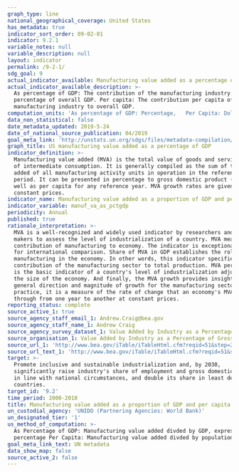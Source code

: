 ```yaml
---
graph_type: line
national_geographical_coverage: United States
has_metadata: true
indicator_sort_order: 09-02-01
indicator: 9.2.1
variable_notes: null
variable_description: null
layout: indicator
permalink: /9-2-1/
sdg_goal: 9
actual_indicator_available: Manufacturing value added as a percentage of GDP and per capita
actual_indicator_available_description: >-
  As percentage of GDP: The contribution of the manufacturing industry as a
  percentage of overall GDP. Per capita: The contribution per capita of the
  manufacturing industry to overall GDP.
computation_units: 'As percentage of GDP: Percentage,   Per Capita: Dollars'
data_non_statistical: false
date_metadata_updated: 2019-5-24
date_of_national_source_publication: 04/2019
goal_meta_link: 'http://unstats.un.org/sdgs/files/metadata-compilation/Metadata-Goal-9.pdf'
graph_title: US manufacturing value added as a percentage of GDP
indicator_definition: >-
  Manufacturing value added (MVA) is the total value of goods and services net
  of intermediate consumption. It is generally compiled as the sum of the value
  added of all manufacturing activity units in operation in the reference
  period. It can be presented in percentage to gross domestic product (GDP) as
  well as per capita for any reference year. MVA growth rates are given at
  constant prices.
indicator_name: Manufacturing value added as a proportion of GDP and per capita
indicator_variable: manuf_va_as_pctgdp
periodicity: Annual
published: true
rationale_interpretation: >-
  MVA is a well-recognized and widely used indicator by researchers and policy
  makers to assess the level of industrialization of a country. MVA measures the
  contribution of manufacturing to economy. The indicator is exceptionally good
  for international comparison. Share of MVA in GDP establishes the role of
  manufacturing in the economy. In other words, this indicator specifies the
  contribution of the manufacturing sector to total production. MVA per capita
  is the basic indicator of a country's level of industrialization adjusted for
  the size of the economy. And finally, the MVA growth provides insight into the
  general direction and magnitude of growth for the manufacturing sector. In
  practice, it is a measure of the rate of change that an economy's MVA goes
  through from one year to another at constant prices.
reporting_status: complete
source_active_1: true
source_agency_staff_email_1: Andrew.Craig@bea.gov
source_agency_staff_name_1: Andrew Craig
source_agency_survey_dataset_1: Value Added by Industry as a Percentage of Gross Domestic Product
source_organisation_1: Value Added by Industry as a Percentage of Gross Domestic Product
source_url_1: 'http://www.bea.gov/iTable/iTableHtml.cfm?reqid=51&step=2&isuri=1'
source_url_text_1: 'http://www.bea.gov/iTable/iTableHtml.cfm?reqid=51&step=2&isuri=1'
target: >-
  Promote inclusive and sustainable industrialization and, by 2030,
  significantly raise industry's share of employment and gross domestic product,
  in line with national circumstances, and double its share in least developed
  countries.
target_id: '9.2'
time_period: 2000-2018
title: Manufacturing value added as a proportion of GDP and per capita
un_custodial_agency: 'UNIDO (Partnering Agencies: World Bank)'
un_designated_tier: '1'
us_method_of_computation: >-
  As Percentage of GDP: Manufacturing value added divded by GDP, expressed as a
  percentage Per Capita: Manufacturing value added divded by population
goal_meta_link_text: UN metadata
data_show_map: false
source_active_2: false
---
```


